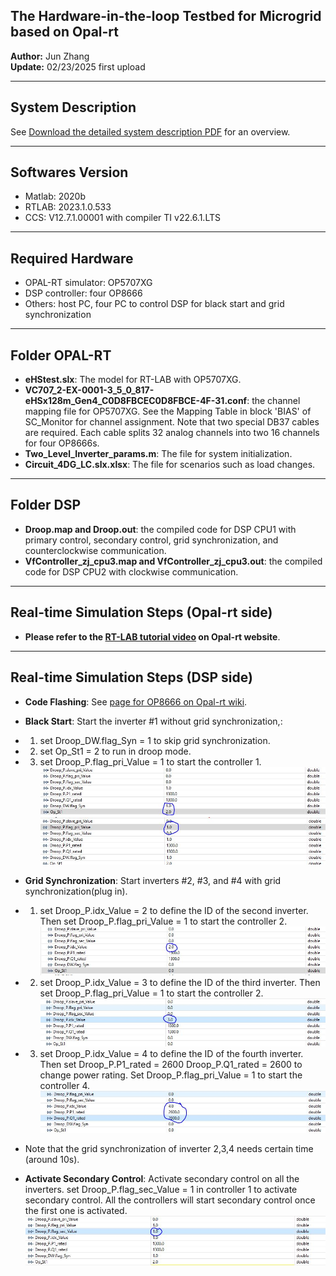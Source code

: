 ## The Hardware-in-the-loop Testbed for Microgrid based on Opal-rt
**Author:** Jun Zhang  
**Update:** 02/23/2025 first upload 

---

## System Description
See [Download the detailed system description PDF](HILSystem.pdf) for an overview.

---
## Softwares Version
- Matlab: 2020b
- RTLAB: 2023.1.0.533
- CCS: V12.7.1.00001 with compiler TI v22.6.1.LTS
---

## Required Hardware
- OPAL-RT simulator: OP5707XG
- DSP controller: four OP8666
- Others: host PC, four PC to control DSP for black start and grid synchronization
---

## Folder OPAL-RT
- **eHStest.slx**: The model for RT-LAB with OP5707XG.
- **VC707_2-EX-0001-3_5_0_817-eHSx128m_Gen4_C0D8FBCEC0D8FBCE-4F-31.conf**: the channel mapping file for OP5707XG. See the Mapping Table in block 'BIAS' of SC_Monitor for channel assignment. Note that two special DB37 cables are required. Each cable splits 32 analog channels into two 16 channels for four OP8666s.
- **Two_Level_Inverter_params.m**: The file for system initialization.
- **Circuit_4DG_LC.slx.xlsx**: The file for scenarios such as load changes.

---

## Folder DSP
- **Droop.map and Droop.out**: the compiled code for DSP CPU1 with primary control, secondary control, grid synchronization, and counterclockwise communication. 
- **VfController_zj_cpu3.map and VfController_zj_cpu3.out**: the compiled code for DSP CPU2 with clockwise communication. 
---
## Real-time Simulation Steps (Opal-rt side)
- **Please refer to the [RT-LAB tutorial video](https://www.opal-rt.com/opal_tutorial/startup-rtlab/) on Opal-rt website**. 
---
## Real-time Simulation Steps (DSP side)
- **Code Flashing**: See [page for OP8666 on Opal-rt wiki](https://opal-rt.atlassian.net/wiki/spaces/PHDGD/pages/144718233/OP8666+DSP+Controller+Board).
- **Black Start**: Start the inverter #1 without grid synchronization,:
- 1) set Droop_DW.flag_Syn = 1 to skip grid synchronization. 
- 2) set Op_St1 = 2 to  run in droop mode.
- 3) set Droop_P.flag_pri_Value = 1 to start the controller 1.
![DSP1 Setting](DSPSetting1.JPG)
![PrimaryControl](PrimaryControl.JPG)
- **Grid Synchronization**: Start inverters #2, #3, and #4 with grid synchronization(plug in).
- 1) set Droop_P.idx_Value  = 2 to define the ID of the second inverter. Then set Droop_P.flag_pri_Value = 1 to start the controller 2.
![DSPSetting2](DSPSetting2.JPG)
- 2) set Droop_P.idx_Value  = 3 to define the ID of the third inverter. Then set Droop_P.flag_pri_Value = 1 to start the controller 2.
![DSPSetting3](DSPSetting3.JPG)
- 3) set Droop_P.idx_Value  = 4 to define the ID of the fourth inverter. Then set Droop_P.P1_rated = 2600 Droop_P.Q1_rated = 2600 to change power rating. Set  Droop_P.flag_pri_Value = 1 to start the controller 4.
![DSPSetting4](DSPSetting4.JPG)
- Note that the grid synchronization of inverter 2,3,4 needs certain time (around 10s).

- **Activate Secondary Control**: Activate secondary control on all the inverters.
set Droop_P.flag_sec_Value = 1 in controller 1 to activate secondary control. All the controllers will start secondary control once the first one is activated.
![SecondaryControl](SecondaryControl.JPG)
